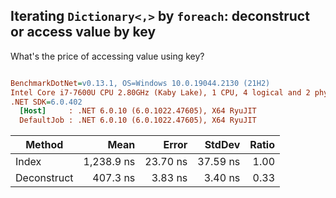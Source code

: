 ﻿## Iterating `Dictionary<,>` by `foreach`: deconstruct or access value by key

What's the price of accessing value using key?

``` ini

BenchmarkDotNet=v0.13.1, OS=Windows 10.0.19044.2130 (21H2)
Intel Core i7-7600U CPU 2.80GHz (Kaby Lake), 1 CPU, 4 logical and 2 physical cores
.NET SDK=6.0.402
  [Host]     : .NET 6.0.10 (6.0.1022.47605), X64 RyuJIT
  DefaultJob : .NET 6.0.10 (6.0.1022.47605), X64 RyuJIT


```
|      Method |       Mean |    Error |   StdDev | Ratio |
|------------ |-----------:|---------:|---------:|------:|
|       Index | 1,238.9 ns | 23.70 ns | 37.59 ns |  1.00 |
| Deconstruct |   407.3 ns |  3.83 ns |  3.40 ns |  0.33 |
